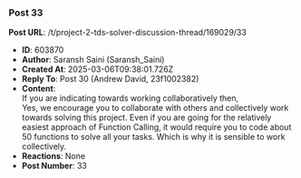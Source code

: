 ### Post 33
**Post URL**: /t/project-2-tds-solver-discussion-thread/169029/33
- **ID**: 603870
- **Author**: Saransh Saini (Saransh_Saini)
- **Created At**: 2025-03-06T09:38:01.726Z
- **Reply To**: Post 30 (Andrew David, 23f1002382)
- **Content**:  
  If you are indicating towards working collaboratively then,<br>
Yes, we encourage you to collaborate with others and collectively work towards solving this project. Even if you are going for the relatively easiest approach of Function Calling, it would require you to code about 50 functions to solve all your tasks. Which is why it is sensible to work collectively.
- **Reactions**: None
- **Post Number**: 33

